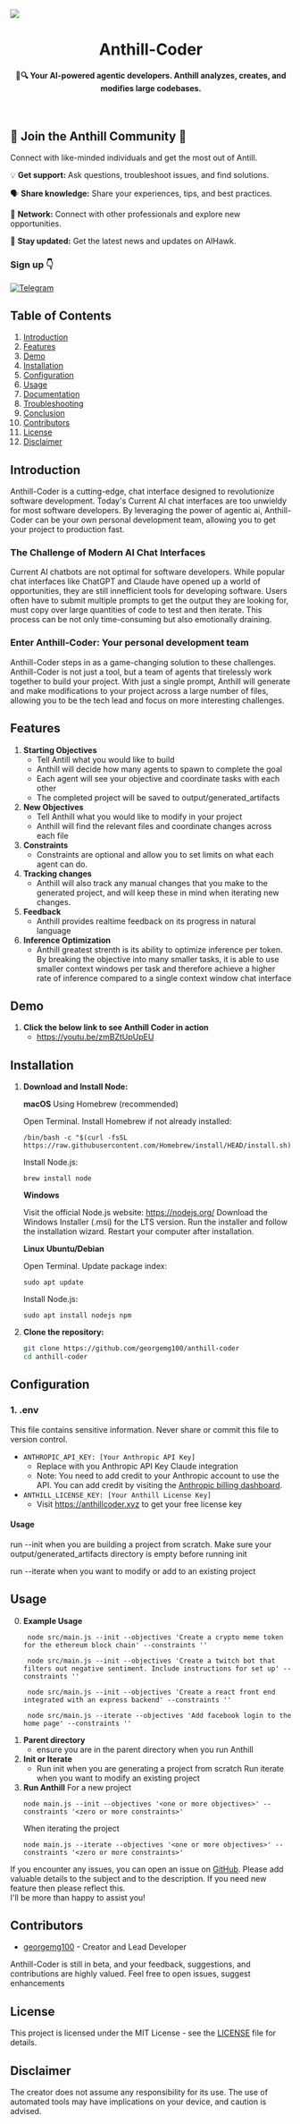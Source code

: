 <img src="./assets/linkedin_aihawk.png">

<!-- At first glance, the branding and messaging clearly conveys what to expect -->
<div align="center">


# Anthill-Coder

#### 🤖🔍 Your AI-powered agentic developers. Anthill analyzes, creates, and modifies large codebases.

</div>
<br />

<!-- Message Clarity -->
## 🚀 Join the Anthill Community 🚀 

Connect with like-minded individuals and get the most out of Antill.

💡 **Get support:** Ask questions, troubleshoot issues, and find solutions.

🗣️ **Share knowledge:** Share your experiences, tips, and best practices.

🤝 **Network:** Connect with other professionals and explore new opportunities.

🔔 **Stay updated:** Get the latest news and updates on AIHawk.

<!-- Strong Call to Action -->
### Sign up 👇

[![Telegram](https://img.shields.io/badge/Telegram-2CA5E0?style=for-the-badge&logo=telegram&logoColor=white
)](https://t.me/anthillcoder)

## Table of Contents

1. [Introduction](#introduction)
2. [Features](#features)
3. [Demo](#demo)
4. [Installation](#installation)
5. [Configuration](#configuration)
6. [Usage](#usage)
7. [Documentation](#Documentation)
8. [Troubleshooting](#troubleshooting)
9. [Conclusion](#conclusion)
10. [Contributors](#contributors)
11. [License](#license)
12. [Disclaimer](#Disclaimer)

## Introduction

Anthill-Coder is a cutting-edge, chat interface designed to revolutionize software development. Today's Current AI chat interfaces are too unwieldy for most software developers. By leveraging the power of agentic ai, Anthill-Coder can be your own personal development team, allowing you to get your project to production fast.

### The Challenge of Modern AI Chat Interfaces

Current AI chatbots are not optimal for software developers. While popular chat interfaces like ChatGPT and Claude have opened up a world of opportunities, they are still innefficient tools for developing software. Users often have to submit multiple prompts to get the output they are looking for, must copy over large quantities of code to test and then iterate. This process can be not only time-consuming but also emotionally draining.

### Enter Anthill-Coder: Your personal development team

Anthill-Coder steps in as a game-changing solution to these challenges. Anthill-Coder is not just a tool, but a team of agents that tirelessly work together to build your project. With just a single prompt, Anthill will generate and make modifications to your project across a large number of files, allowing you to be the tech lead and focus on more interesting challenges.

## Features
1. **Starting Objectives**
   - Tell Antill what you would like to build
   - Anthill will decide how many agents to spawn to complete the goal
   - Each agent will see your objective and coordinate tasks with each other
   - The completed project will be saved to output/generated_artifacts
2. **New Objectives**
    - Tell Anthill what you would like to modify in your project
    - Anthill will find the relevant files and coordinate changes across each file
3. **Constraints**
    - Constraints are optional and allow you to set limits on what each agent can do. 
4. **Tracking changes**
    - Anthill will also track any manual changes that you make to the generated project, and will keep these in mind when iterating new changes.
5. **Feedback**
    - Anthill provides realtime feedback on its progress in natural language
6. **Inference Optimization**
    - Anthill greatest strenth is its ability to optimize inference per token. By breaking the objective into many smaller tasks, it is able to use smaller context windows per task and therefore achieve a higher rate of inference compared to a single context window chat interface

## Demo
1. **Click the below link to see Anthill Coder in action**
    - https://youtu.be/zmBZtUpUpEU

## Installation

1. **Download and Install Node:**

    **macOS**
    Using Homebrew (recommended)

    Open Terminal.
    Install Homebrew if not already installed:
    ```
    /bin/bash -c "$(curl -fsSL https://raw.githubusercontent.com/Homebrew/install/HEAD/install.sh)"
    ```

    Install Node.js:
    ```
    brew install node
    ```

    **Windows**

    Visit the official Node.js website: https://nodejs.org/
    Download the Windows Installer (.msi) for the LTS version.
    Run the installer and follow the installation wizard.
    Restart your computer after installation.


    **Linux**
    **Ubuntu/Debian**

    Open Terminal.
    Update package index:
    ```
    sudo apt update
    ```
    Install Node.js:
    ```
    sudo apt install nodejs npm
    ```

2. **Clone the repository:**
   ```bash
   git clone https://github.com/georgemg100/anthill-coder
   cd anthill-coder
   ```

## Configuration
### 1. .env
This file contains sensitive information. Never share or commit this file to version control.

- `ANTHROPIC_API_KEY: [Your Anthropic API Key]`
    - Replace with you Anthropic API Key Claude integration
    - Note: You need to add credit to your Anthropic account to use the API. You can add credit by visiting the [Anthropic billing dashboard](https://console.anthropic.com/settings/plans).
- `ANTHILL_LICENSE_KEY: [Your Anthill License Key]`
    - Visit https://anthillcoder.xyz to get your free license key


#### Usage

   run --init when you are building a project from scratch. Make sure your output/generated_artifacts directory is empty before running init

   run --iterate when you want to modify or add to an existing project

## Usage
0. **Example Usage**
   ```
    node src/main.js --init --objectives 'Create a crypto meme token for the ethereum block chain' --constraints ''
   ```
   ```
    node src/main.js --init --objectives 'Create a twitch bot that filters out negative sentiment. Include instructions for set up' --constraints ''
   ```
   ```
    node src/main.js --init --objectives 'Create a react front end integrated with an express backend' --constraints ''
   ```
   ```
    node src/main.js --iterate --objectives 'Add facebook login to the home page' --constraints ''
   ```
1. **Parent directory**
    - ensure you are in the parent directory when you run Anthill
2. **Init or Iterate**
    - Run init when you are generating a project from scratch
    Run iterate when you want to modify an existing project
3. **Run Anthill**
    For a new project
    ```
    node main.js --init --objectives '<one or more objectives>' --constraints '<zero or more constraints>'
    ```
    When iterating the project
    ```
    node main.js --iterate --objectives '<one or more objectives>' --constraints '<zero or more constraints>'
    ```
  
If you encounter any issues, you can open an issue on [GitHub](https://github.com/georgemg100/anthill-coder/issues).
  Please add valuable details to the subject and to the description. If you need new feature then please reflect this.  
  I'll be more than happy to assist you!

## Contributors

- [georgemg100](https://github.com/georgemg100) - Creator and Lead Developer

Anthill-Coder is still in beta, and your feedback, suggestions, and contributions are highly valued. Feel free to open issues, suggest enhancements

## License

This project is licensed under the MIT License - see the [LICENSE](LICENSE) file for details.

## Disclaimer
 The creator does not assume any responsibility for its use. The use of automated tools may have implications on your device, and caution is advised.